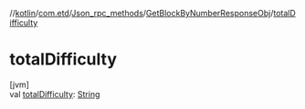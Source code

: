 //[kotlin](../../../../index.md)/[com.etd](../../index.md)/[Json_rpc_methods](../index.md)/[GetBlockByNumberResponseObj](index.md)/[totalDifficulty](total-difficulty.md)

# totalDifficulty

[jvm]\
val [totalDifficulty](total-difficulty.md): [String](https://kotlinlang.org/api/latest/jvm/stdlib/kotlin/-string/index.html)
